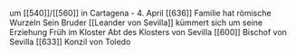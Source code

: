 um [[540]]/[[560]] in Cartagena - 4. April [[636]]
Familie hat römische Wurzeln
Sein Bruder [[Leander von Sevilla]] kümmert sich um seine Erziehung
Früh im Kloster
Abt des Klosters von Sevilla
[[600]] Bischof von Sevilla
[[633]] Konzil von Toledo